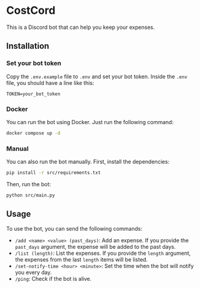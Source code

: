 # CostCord

This is a Discord bot that can help you keep your expenses.

## Installation

### Set your bot token

Copy the `.env.example` file to `.env` and set your bot token. Inside the `.env` file, you should have a line like this:

```env
TOKEN=your_bot_token
```

### Docker

You can run the bot using Docker. Just run the following command:

```bash
docker compose up -d
```

### Manual

You can also run the bot manually. First, install the dependencies:

```bash
pip install -r src/requirements.txt
```

Then, run the bot:

```bash
python src/main.py
```

## Usage

To use the bot, you can send the following commands:

- `/add <name> <value> (past_days)`: Add an expense. If you provide the `past_days` argument, the expense will be added to the past days.
- `/list (length)`: List the expenses. If you provide the `length` argument, the expenses from the last `length` items will be listed.
- `/set-notify-time <hour> <minute>`: Set the time when the bot will notify you every day.
- `/ping`: Check if the bot is alive.
